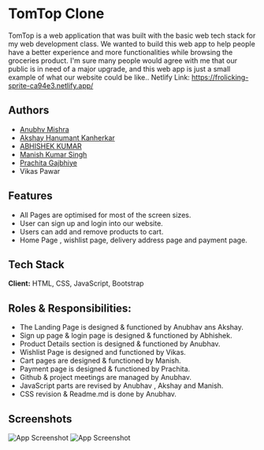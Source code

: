 # TomTop Clone

TomTop is a web application that was built with the basic web tech stack for my web development class. We wanted to build this web app to help people have a better experience and more functionalities while browsing the groceries product. I'm sure many people would agree with me that our public is in need of a major upgrade, and this web app is just a small example of what our website could be like.. Netlify Link: https://frolicking-sprite-ca94e3.netlify.app/


## Authors

- [Anubhv Mishra](https://github.com/anubhav4968)
- [Akshay Hanumant Kanherkar](https://github.com/akshaykanherkar7)
- [ABHISHEK KUMAR](https://github.com/abhishekadityaroy102)
- [Manish Kumar Singh](https://github.com/ManishSingh64)
- [Prachita Gajbhiye](https://github.com/prachita789)
- Vikas Pawar

## Features

- All Pages are optimised for most of the screen sizes.
- User can sign up and login into our website.
- Users can add and remove products to cart.
- Home Page , wishlist page, delivery address page and payment page.


## Tech Stack

**Client:** HTML, CSS, JavaScript, Bootstrap




## Roles & Responsibilities:
- The Landing Page is designed & functioned by Anubhav ans Akshay.
- Sign up page & login page is designed & functioned by Abhishek.
- Product Details section is designed & functioned by Anubhav.
- Wishlist Page is designed and functioned by Vikas.
- Cart pages are designed & functioned by Manish.
- Payment page is designed & functioned by Prachita.
- Github & project meetings are managed by Anubhav.
- JavaScript parts are revised by Anubhav , Akshay and Manish.
- CSS revision & Readme.md is done by Anubhav.
## Screenshots

![App Screenshot](https://anubhav4968.github.io/Portfolio/img/Tomtop.png)
![App Screenshot](https://anubhav4968.github.io/Portfolio/img/tomtop2.png)
